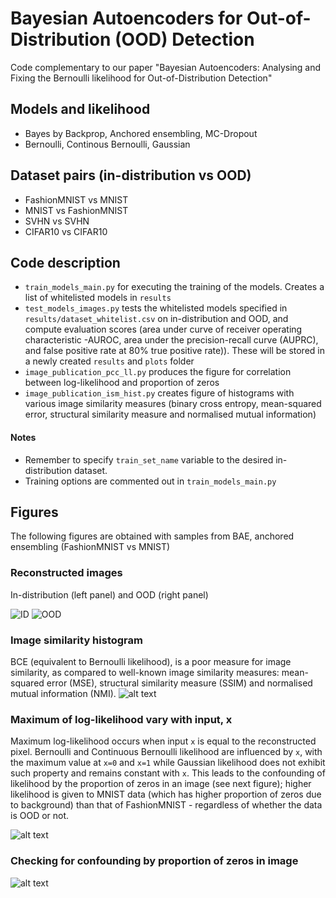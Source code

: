 # Bayesian Autoencoders for Out-of-Distribution (OOD) Detection 
Code complementary to our paper "Bayesian Autoencoders: Analysing and Fixing the Bernoulli likelihood for Out-of-Distribution Detection"

## Models and likelihood
- Bayes by Backprop, Anchored ensembling, MC-Dropout
- Bernoulli, Continous Bernoulli, Gaussian

## Dataset pairs (in-distribution vs OOD)
- FashionMNIST vs MNIST
- MNIST vs FashionMNIST
- SVHN vs SVHN
- CIFAR10 vs CIFAR10

## Code description
- `train_models_main.py` for executing the training of the models. Creates a list of whitelisted models in `results`
- `test_models_images.py` tests the whitelisted models specified in `results/dataset_whitelist.csv` on in-distribution and OOD, and compute evaluation scores (area under curve of receiver operating characteristic -AUROC, area under the precision-recall curve (AUPRC), and false positive rate at 80% true positive rate)). These will be stored in a newly created `results` and `plots` folder
- `image_publication_pcc_ll.py` produces the figure for correlation between log-likelihood and proportion of zeros
- `image_publication_ism_hist.py` creates figure of histograms with various image similarity measures (binary cross entropy, mean-squared error, structural similarity measure and normalised mutual information)

#### Notes
- Remember to specify `train_set_name` variable to the desired in-distribution dataset. 
- Training options are commented out in `train_models_main.py`

## Figures

The following figures are obtained with samples from BAE, anchored ensembling (FashionMNIST vs MNIST)

### Reconstructed images
In-distribution (left panel) and OOD (right panel)

![ID](https://github.com/bangxiangyong/bae-ood-images/blob/master/figures/id-outputs.png "in-distribution") ![OOD](https://github.com/bangxiangyong/bae-ood-images/blob/master/figures/ood-outputs.png "OOD")

### Image similarity histogram
BCE (equivalent to Bernoulli likelihood), is a poor measure for image similarity, as compared to well-known image similarity measures: mean-squared error (MSE), structural similarity measure (SSIM) and normalised mutual information (NMI).
![alt text](https://github.com/bangxiangyong/bae-ood-images/blob/master/figures/ism_hist.png)

### Maximum of log-likelihood vary with input, x

Maximum log-likelihood occurs when input `x` is equal to the reconstructed pixel. Bernoulli and Continuous Bernoulli likelihood are influenced by `x`, with the maximum value at `x=0` and `x=1` while Gaussian likelihood does not exhibit such property and remains constant with `x`. This leads to the confounding of likelihood by the proportion of zeros in an image (see next figure); higher likelihood is given to MNIST data (which has higher proportion of zeros due to background) than that of FashionMNIST - regardless of whether the data is OOD or not.

![alt text](https://github.com/bangxiangyong/bae-ood-images/blob/master/figures/max_ll_all_dist.png)

### Checking for confounding by proportion of zeros in image
![alt text](https://github.com/bangxiangyong/bae-ood-images/blob/master/figures/pcc_ll.png)

